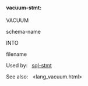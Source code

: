 #### vacuum\-stmt:







VACUUM



schema\-name





INTO



filename







Used by:   [sql\-stmt](#sql-stmt)  

See also:   <lang_vacuum.html>

